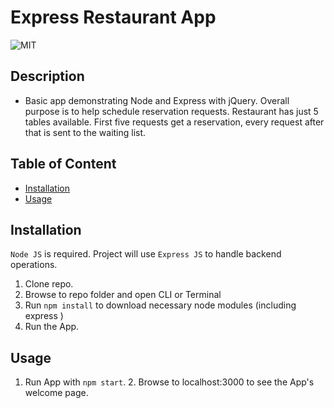 # Express Restaurant App

![MIT](https://img.shields.io/static/v1?label=License&message=MIT&color=green)

## Description


* Basic app demonstrating Node and Express with jQuery. Overall purpose is to help schedule reservation requests. Restaurant has just 5 tables available. First five requests get a reservation, every request after that is sent to the waiting list.


## Table of Content
* [Installation](#Installation)
* [Usage](#Usage)



## Installation


`Node JS` is required. Project will use `Express JS` to handle backend operations.
1. Clone repo.
2. Browse to repo folder and open CLI or Terminal
3. Run `npm install` to download necessary node modules (including express )
4. Run the App.


## Usage


1. Run App with `npm start`. 2. Browse to localhost:3000 to see the App's welcome page.



